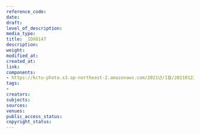 ```yaml
---
reference_code: 
date: 
draft: 
level_of_description: 
media_type: 
title: _1DX8147
description: 
weight: 
modified_at: 
created_at: 
link: 
components:
- https://kctu-photo.s3.ap-northeast-2.amazonaws.com/2021년/1월/20210122_김진숙+보도행진+희망뚜벅이+20일차/_1DX8147.jpg
tags:
- 
creators: 
subjects: 
sources: 
venues: 
public_access_status: 
copyright_status: 
---
```

